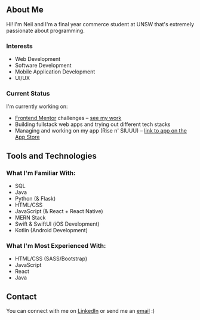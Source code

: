 ## About Me

Hi! I'm Neil and I'm a final year commerce student at UNSW that's extremely passionate about programming.

### Interests
- Web Development
- Software Development
- Mobile Application Development
- UI/UX

### Current Status
I'm currently working on:
- [Frontend Mentor](https://www.frontendmentor.io/home) challenges – [see my work](https://github.com/nkhatri7/Frontend-Mentor-Challenges)
- Building fullstack web apps and trying out different tech stacks
- Managing and working on my app (Rise n' SIUUU) – [link to app on the App Store](https://apps.apple.com/app/rise-n-siuuu/id1604010390)

## Tools and Technologies

### What I'm Familiar With:
- SQL
- Java
- Python (& Flask)
- HTML/CSS
- JavaScript (& React + React Native)
- MERN Stack
- Swift & SwiftUI (iOS Development)
- Kotlin (Android Development)

### What I'm Most Experienced With:
- HTML/CSS (SASS/Bootstrap)
- JavaScript
- React
- Java

## Contact
You can connect with me on [LinkedIn](https://www.linkedin.com/in/neilkhatri/) or send me an [email](mailto:neil.khatri@gmail.com) :)
